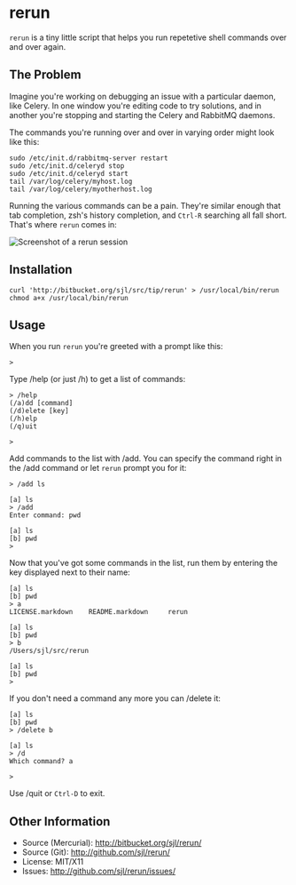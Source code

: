 rerun
=====

`rerun` is a tiny little script that helps you run repetetive shell commands
over and over again.

The Problem
-----------

Imagine you're working on debugging an issue with a particular daemon, like
Celery.  In one window you're editing code to try solutions, and in another
you're stopping and starting the Celery and RabbitMQ daemons.

The commands
you're running over and over in varying order might look like this:

    sudo /etc/init.d/rabbitmq-server restart
    sudo /etc/init.d/celeryd stop
    sudo /etc/init.d/celeryd start
    tail /var/log/celery/myhost.log
    tail /var/log/celery/myotherhost.log

Running the various commands can be a pain.  They're similar enough that tab
completion, zsh's history completion, and `Ctrl-R` searching all fall short.
That's where `rerun` comes in:

![Screenshot of a rerun session](http://i.imgur.com/QcsuD.png)

Installation
------------

    curl 'http://bitbucket.org/sjl/src/tip/rerun' > /usr/local/bin/rerun
    chmod a+x /usr/local/bin/rerun

Usage
-----

When you run `rerun` you're greeted with a prompt like this:

    >

Type /help (or just /h) to get a list of commands:

    > /help
    (/a)dd [command]
    (/d)elete [key]
    (/h)elp
    (/q)uit

    > 

Add commands to the list with /add.  You can specify the command right in the
/add command or let `rerun` prompt you for it:

    > /add ls

    [a] ls
    > /add
    Enter command: pwd

    [a] ls
    [b] pwd
    > 

Now that you've got some commands in the list, run them by entering the key
displayed next to their name:

    [a] ls
    [b] pwd
    > a
    LICENSE.markdown	README.markdown		rerun

    [a] ls
    [b] pwd
    > b
    /Users/sjl/src/rerun

    [a] ls
    [b] pwd
    > 

If you don't need a command any more you can /delete it:

    [a] ls
    [b] pwd
    > /delete b

    [a] ls
    > /d
    Which command? a

    > 

Use /quit or `Ctrl-D` to exit.

Other Information
-----------------

* Source (Mercurial): <http://bitbucket.org/sjl/rerun/>
* Source (Git): <http://github.com/sjl/rerun/>
* License: MIT/X11
* Issues: <http://github.com/sjl/rerun/issues/>

